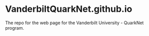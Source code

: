 # VanderbiltQuarkNet.github.io
The repo for the web page for the Vanderbilt University - QuarkNet program.
